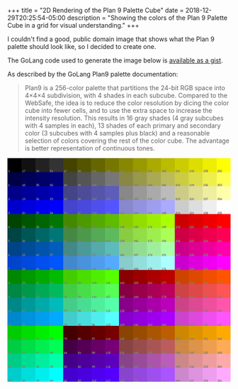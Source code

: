 +++
title = "2D Rendering of the Plan 9 Palette Cube"
date = 2018-12-29T20:25:54-05:00
description = "Showing the colors of the Plan 9 Palette Cube in a grid for visual understanding."
+++

I couldn't find a good, public domain image that shows what the Plan 9 palette should look like, so I decided to create one.


The GoLang code used to generate the image below is [available as a gist](https://gist.github.com/sameer/7c27ae1985deea0088c86cc13cc88bb1).


As described by the GoLang Plan9 palette documentation:


> Plan9 is a 256-color palette that partitions the 24-bit RGB space into 4×4×4 subdivision, with 4 shades in each subcube. Compared to the WebSafe, the idea is to reduce the color resolution by dicing the color cube into fewer cells, and to use the extra space to increase the intensity resolution. This results in 16 gray shades (4 gray subcubes with 4 samples in each), 13 shades of each primary and secondary color (3 subcubes with 4 samples plus black) and a reasonable selection of colors covering the rest of the color cube. The advantage is better representation of continuous tones.


![Plan9 Palette](plan_9_palette.png)

